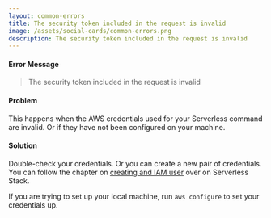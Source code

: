 ```yaml
---
layout: common-errors
title: The security token included in the request is invalid
image: /assets/social-cards/common-errors.png
description: The security token included in the request is invalid
---
```


#### Error Message

> The security token included in the request is invalid


#### Problem

This happens when the AWS credentials used for your Serverless command are invalid. Or if they have not been configured on your machine.


#### Solution

Double-check your credentials. Or you can create a new pair of credentials. You can follow the chapter on [creating and IAM user](https://serverless-stack.com/chapters/create-an-iam-user.html) over on Serverless Stack.

If you are trying to set up your local machine, run `aws configure` to set your credentials up.
